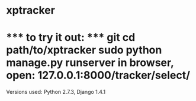 xptracker
=========
*** to try it out: ***
git 
cd path/to/xptracker
sudo python manage.py runserver
in browser, open: 127.0.0.1:8000/tracker/select/
=========
Versions used:
Python 2.7.3, Django 1.4.1
